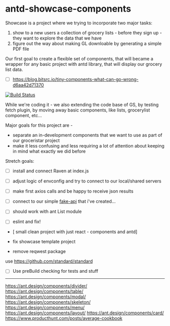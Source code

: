# antd-showcase-components


Showcase is a project where we trying to incorporate two major tasks:
1. show to a new users a collection of grocery lists - before they sign up - they want to explore the data that we have
2. figure out the way about making GL downloable by generating a simple PDF file


Our first goal to create a flexible set of components, that will became a wrapper for any basic project with antd library, that will display our grocery list data.

- [ ] https://blog.bitsrc.io/tiny-components-what-can-go-wrong-d6aa42d71370


[![Build Status](https://travis-ci.org/GroceriStar/antd-showcase-components.svg?branch=master)](https://travis-ci.org/GroceriStar/antd-showcase-components)


While we're coding it - we also extending the code base of GS, by testing fetch plugin, by moving away basic components, like lists, grocerylist component, etc...

Major goals for this project are -
* separate an in-development components that we want to use as part of our groceristar project
* make it less confusing and less requiring a lot of attention about keeping in mind what exactly we did before

Stretch goals:
- [ ] install and connect Raven at index.js
- [ ] adjust logic of envconfig and try to connect to our local/shared servers
- [ ] make first axios calls and be happy to receive json results
- [ ] connect to our simple [fake-api](https://github.com/GroceriStar/fake-api) that i've created...


- [ ] should work with ant List module
- [ ] eslint and fix!
- [ small clean project with just react - components and antd]
- fix showcase template project

- remove reqwest package

use https://github.com/standard/standard

- [ ]  Use preBuild checking for tests and stuff

---

https://ant.design/components/divider/
https://ant.design/components/table/
https://ant.design/components/modal/
https://ant.design/components/skeleton/
https://ant.design/components/menu/
https://ant.design/components/layout/
https://ant.design/components/card/
https://www.producthunt.com/posts/average-cookbook
